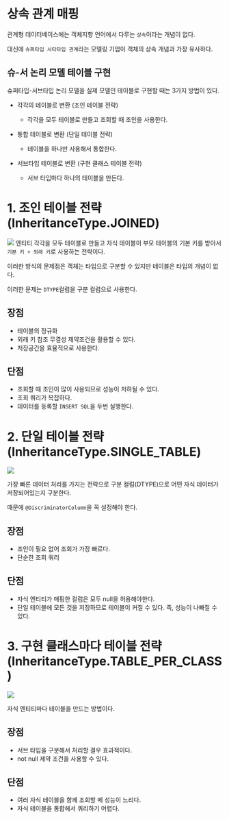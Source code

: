 # 상속 관계 매핑
관계형 데이터베이스에는 객체지향 언어에서 다루는 `상속`이라는 개념이 없다.

대신에 `슈퍼타입 서타타입 관계`라는 모델링 기업이 객체의 상속 개념과 가장 유사하다.

## 슈-서 논리 모델 테이블 구현
슈퍼타입-서브타입 논리 모델을 실제 모델인 테이블로 구현할 때는 3가지 방법이 있다.

- 각각의 테이블로 변환 (조인 테이블 전략)
  - 각각을 모두 테이블로 만들고 조회할 때 조인을 사용한다.

- 통합 테이블로 변환 (단일 테이블 전략)
  - 테이블을 하나만 사용해서 통합한다.

- 서브타입 테이블로 변환 (구현 클래스 테이블 전략)
  - 서브 타입마다 하나의 테이블을 만든다.


# 1. 조인 테이블 전략(InheritanceType.JOINED)
![](https://postfiles.pstatic.net/MjAyMDExMDRfMjEz/MDAxNjA0NDcxNDM1MzA4.mMkaCGKSdD4acW3SZSdalDKk-UoIeaCF1J_Iy4KR4IYg.lHs-hVlL2a1kkak8_MCZgGpUAxa_UJYeQnZbOxntnLcg.PNG.adamdoha/image.png?type=w966)
엔티티 각각을 모두 테이블로 만들고 자식 테이블이 부모 테이블의 기본 키를 받아서 `기본 키 + 외래 키`로 사용하는 전략이다.

이러한 방식의 문제점은 객체는 타입으로 구분할 수 있지만 테이블은 타입의 개념이 없다.

이러한 문제는 `DTYPE`컬럼을 구분 컬럼으로 사용한다.

## 장점
- 테이블의 정규화
- 외래 키 참조 무결성 제약조건을 활용할 수 있다.
- 저장공간을 효율적으로 사용한다.

## 단점
- 조회할 때 조인이 많이 사용되므로 성능이 저하될 수 있다.
- 조회 쿼리가 복잡하다.
- 데이터를 등록할 `INSERT SQL`을 두번 실행한다.

# 2. 단일 테이블 전략(InheritanceType.SINGLE_TABLE)

![](https://postfiles.pstatic.net/MjAyMDExMDVfMjcg/MDAxNjA0NTUyMTE2NzI2.RdW1s3pnBYJhOQKlmE3nvOWTZ8nERpKeQuuEVUzQisAg.ItPgkqQ-3Gg8kfqPi3haaUuqB71A7_o4QCsg4BaD4nUg.PNG.adamdoha/image.png?type=w966)

가장 빠른 데이터 처리를 가지는 전략으로 구분 컬럼(DTYPE)으로 어떤 자식 데이터가 저장되어있는지 구분한다.

때문에 `@DiscriminatorColumn`을 꼭 설정해야 한다.

## 장점
- 조인이 필요 없어 조회가 가장 빠르다.
- 단순한 조회 쿼리

## 단점
- 자식 엔티티가 매핑한 컬럼은 모두 null을 허용해야한다.
- 단일 테이블에 모든 것을 저장하므로 테이블이 커질 수 있다. 즉, 성능이 나빠질 수 있다.

# 3. 구현 클래스마다 테이블 전략(InheritanceType.TABLE_PER_CLASS)

![](https://postfiles.pstatic.net/MjAyMDExMDRfOTQg/MDAxNjA0NDcxNjYwMzM3.6iFuiUDPy9YRLkBGVcsfYKxBmXckRJcHzNzzQMxbvGAg.pUbvhS0UpVhDPSWDEOOFEnVZJNzlL2zP-jC5wxz1gV8g.PNG.adamdoha/image.png?type=w966)

자식 엔티티마다 테이블을 만드는 방법이다.

## 장점
- 서브 타입을 구분해서 처리할 결우 효과적이다.
- not null 제약 조건을 사용할 수 있다.

## 단점
- 여러 자식 테이블을 함께 조회할 떼 성능이 느리다.
- 자식 테이블을 통합헤서 쿼리하기 어렵다.
